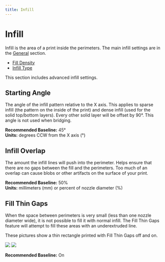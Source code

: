 ```yaml
---
title: Infill
---
```


Infill
======

Infill is the area of a print inside the perimeters. The main infill settings are in the [General](general) section.

* [Fill Density](general#fill-density)
* [Infill Type](general#infill-type)

This section includes advanced infill settings.

Starting Angle
--------------

The angle of the infill pattern relative to the X axis. This applies to sparse infill (the pattern on the inside of the print) and dense infill (used for the solid top/bottom layers). Every other solid layer will be offset by 90°. This angle is not used when bridging.

**Recommended Baseline:** 45°  
**Units:** degrees CCW from the X axis (°)

Infill Overlap
--------------

The amount the infill lines will push into the perimeter. Helps ensure that there are no gaps between the fill and the perimeters. Too much of an overlap can cause blobs or other artifacts on the surface of your print.

**Recommended Baseline:** 50%  
**Units:** millimeters (mm) or percent of nozzle diameter (%)

Fill Thin Gaps
--------------

When the space between perimeters is very small (less than one nozzle diameter wide), it is not possible to fill it with normal infill. The Fill Thin Gaps feature will attempt to fill these areas with an underextruded line.

These pictures show a thin rectangle printed with Fill Thin Gaps off and on.

![](https://lh3.googleusercontent.com/WDWwNQ2Alc4aAkDmO2m6KziFfX9Hw47rcSUKO_RMRdwWm0YtZXWqqn-hzrafoq0pzE9RLEpt7PNH8pOpueuYpuY3UA=w400)
![](https://lh3.googleusercontent.com/VBW3fJnwyfdhb7WXptamufdnHx90xxx4gS5v6JcoOctQUBEmEQEZ5Ibu0vZUHhbgfTTwjc5_bc1mlId-LRFsCJK1NQ=w400)

**Recommended Baseline:** On